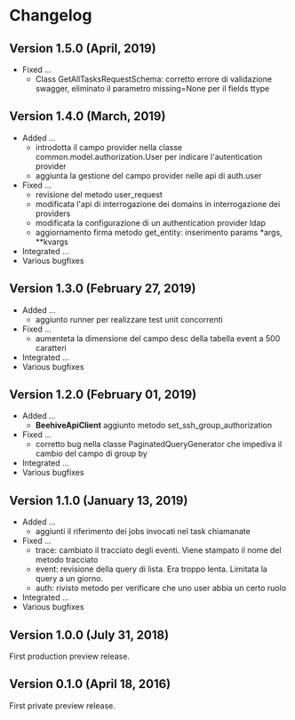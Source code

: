 # Changelog

## Version 1.5.0 (April, 2019)
* Fixed ...
	* Class GetAllTasksRequestSchema: corretto errore di validazione swagger, eliminato il parametro missing=None per il fields ttype

## Version 1.4.0 (March, 2019)

* Added ...
    * introdotta il campo provider nella classe common.model.authorization.User per indicare l'autentication provider
    * aggiunta la gestione del campo provider nelle api di auth.user
* Fixed ...
    * revisione del metodo user_request
    * modificata l'api di interrogazione dei domains in interrogazione dei providers
    * modificata la configurazione di un authentication provider ldap
    * aggiornamento firma metodo get_entity: inserimento params *args, **kvargs
* Integrated ...
* Various bugfixes

## Version 1.3.0 (February 27, 2019)

* Added ...
    * aggiunto runner per realizzare test unit concorrenti
* Fixed ...
    * aumenteta la dimensione del campo desc della tabella event a 500 caratteri
* Integrated ...
* Various bugfixes

## Version 1.2.0 (February 01, 2019)

* Added ...
    * **BeehiveApiClient** aggiunto metodo set_ssh_group_authorization
* Fixed ...
    * corretto bug nella classe PaginatedQueryGenerator che impediva il cambio del campo di group by
* Integrated ...
* Various bugfixes

## Version 1.1.0 (January 13, 2019)

* Added ...
    * aggiunti il riferimento dei jobs invocati nel task chiamanate
* Fixed ...
    * trace: cambiato il tracciato degli eventi. Viene stampato il nome del metodo tracciato
    * event: revisione della query di lista. Era troppo lenta. Limitata la query a un giorno.
    * auth: rivisto metodo per verificare che uno user abbia un certo ruolo
* Integrated ...
* Various bugfixes

## Version 1.0.0 (July 31, 2018)

First production preview release.

## Version 0.1.0 (April 18, 2016)

First private preview release.